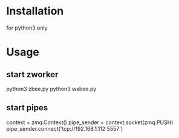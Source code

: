 # Installation

for python3 only

# Usage

## start zworker
python3 zbee.py
python3 wxbee.py

## start pipes
context = zmq.Context()
pipe_sender = context.socket(zmq.PUSH) 
pipe_sender.connect('tcp://192.168.1.112:5557') 